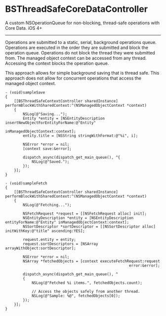 BSThreadSafeCoreDataController
==============================
A custom NSOperationQueue for non-blocking, thread-safe operations with Core Data. iOS 4+
- - -
Operations are submitted to a static, serial, background operations queue.
Operations are executed in the order they are submitted and block the operation queue.
Operations do not block the thread they were submitted from.
The managed object context can be accessed from any thread.
Accessing the context blocks the operation queue.

This approach allows for simple background saving that is thread safe.
This approach does not allow for concurrent operations that access the managed object context.


    - (void)sampleSave
    {
        [[BSThreadSafeContextController sharedInstance] performBlockWithSharedContext:^(NSManagedObjectContext *context)
        {
            NSLog(@"Saving...");
            Entity *entity = [NSEntityDescription insertNewObjectForEntityForName:@"Entity"
                                                           inManagedObjectContext:context];
            entity.title = [NSString stringWithFormat:@"%i", i];

            NSError *error = nil;
            [context save:&error];
            
            dispatch_async(dispatch_get_main_queue(), ^{
                NSLog(@"Saved.");
            });
        }];
    }
    
    - (void)sampleFetch
    {
        [[BSThreadSafeContextController sharedInstance] performBlockWithSharedContext:^(NSManagedObjectContext *context)
        {
            NSLog(@"Fetching...");

            NSFetchRequest *request = [[NSFetchRequest alloc] init];
            NSEntityDescription *entity = [NSEntityDescription entityForName:@"Entity" inManagedObjectContext:context];        
            NSSortDescriptor *sortDescriptor = [[NSSortDescriptor alloc] initWithKey:@"title" ascending:YES];
            
            request.entity = entity;
            request.sortDescriptors = [NSArray arrayWithObject:sortDescriptor];
            
            NSError *error = nil;
            NSArray *fetchedObjects = [context executeFetchRequest:request
                                                            error:&error];

            dispatch_async(dispatch_get_main_queue(), ^
            {
                NSLog(@"Fetched %i items.", fetchedObjects.count);
                
                // Access the objects safely from another thread.
                NSLog(@"Sample: %@", fetchedObjects[0]);
            });
        }];
    }
